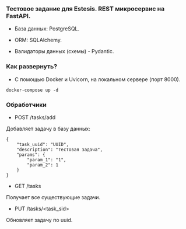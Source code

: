 ### Тестовое задание для Estesis. REST микросервис на FastAPI.


- База данных: PostgreSQL.

- ORM: SQLAlchemy.

- Валидаторы данных (схемы) - Pydantic.

### Как развернуть?

- С помощью Docker и Uvicorn, на локальном сервере (порт 8000).

`docker-compose up -d`

### Обработчики

- POST /tasks/add

Добавляет задачу в базу данных:

```
{
    "task_uuid": "UUID",
    "description": "тестовая задача",
    "params": {
        "param_1": "1",
        "param_2": 1
    }
}
```
- GET /tasks

Получает все существующие задачи.

- PUT /tasks/<task_sid>

Обновляет задачу по uuid.